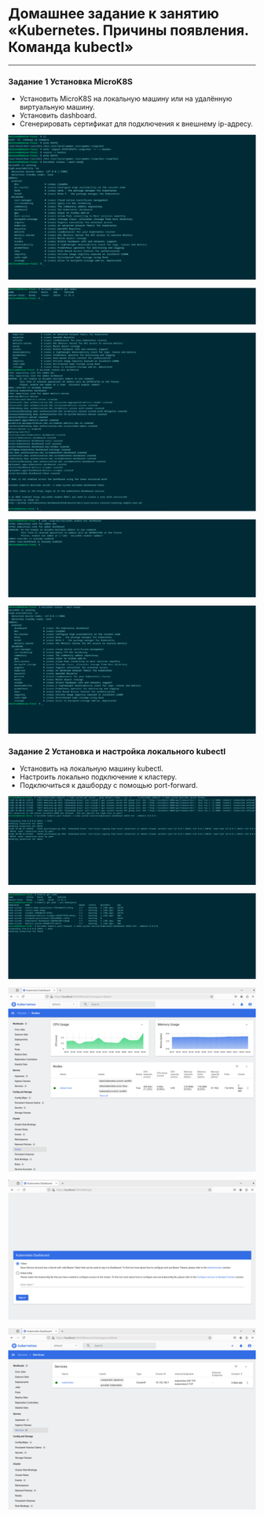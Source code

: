 # Домашнее задание к занятию «Kubernetes. Причины появления. Команда kubectl»

---

### Задание 1 Установка MicroK8S

- Установить MicroK8S на локальную машину или на удалённую виртуальную машину.     
- Установить dashboard.   
- Сгенерировать сертификат для подключения к внешнему ip-адресу.


![image](https://github.com/temagraf/1-Kubernetes_kubectl/blob/main/1.png)

![image](https://github.com/temagraf/1-Kubernetes_kubectl/blob/main/1-1.png)


![image](https://github.com/temagraf/1-Kubernetes_kubectl/blob/main/2%20dashboard.png)

![image](https://github.com/temagraf/1-Kubernetes_kubectl/blob/main/3.png) 

![image](https://github.com/temagraf/1-Kubernetes_kubectl/blob/main/4.png) 


### Задание 2 Установка и настройка локального kubectl

- Установить на локальную машину kubectl.  
- Настроить локально подключение к кластеру.  
- Подключиться к дашборду с помощью port-forward.

![image](https://github.com/temagraf/1-Kubernetes_kubectl/blob/main/5.png)

![image](https://github.com/temagraf/1-Kubernetes_kubectl/blob/main/Снимок%20экрана%202024-12-07%20в%2004.05.54.png)

![image](https://github.com/temagraf/1-Kubernetes_kubectl/blob/main/Снимок%20экрана%202024-12-07%20в%2004.06.58.png)

![image](https://github.com/temagraf/1-Kubernetes_kubectl/blob/main/Снимок%20экрана%202024-12-07%20в%2004.01.19.png)

![image](https://github.com/temagraf/1-Kubernetes_kubectl/blob/main/Снимок%20экрана%202024-12-07%20в%2004.04.27.png)
